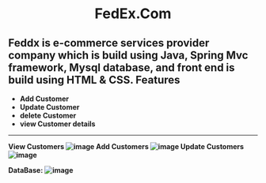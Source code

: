 <h1 align="center">FedEx.Com</h1>

Feddx is e-commerce services provider company which is build using <B>Java</B>, <B>Spring Mvc framework<B>, <b>Mysql database</B>, 
  and front end is build using <b>HTML & CSS</b>.
Features
-------------------------------------------
- Add Customer 
- Update Customer 
- delete Customer
- view  Customer details 
-------------------------------------------

View Customers
![image](https://user-images.githubusercontent.com/91592513/204138669-9b67ebf2-300e-4c6c-9187-a0b2256048bc.png)
Add Customers
![image](https://user-images.githubusercontent.com/91592513/204138679-4ff9945f-3c92-46f6-a763-be9549b87421.png)
Update Customers
![image](https://user-images.githubusercontent.com/91592513/204138691-c0c6f272-1171-4608-b2e9-39b239dae361.png)

DataBase:
![image](https://user-images.githubusercontent.com/91592513/204138722-b5644892-50c0-414d-8c11-8baba419a715.png)


